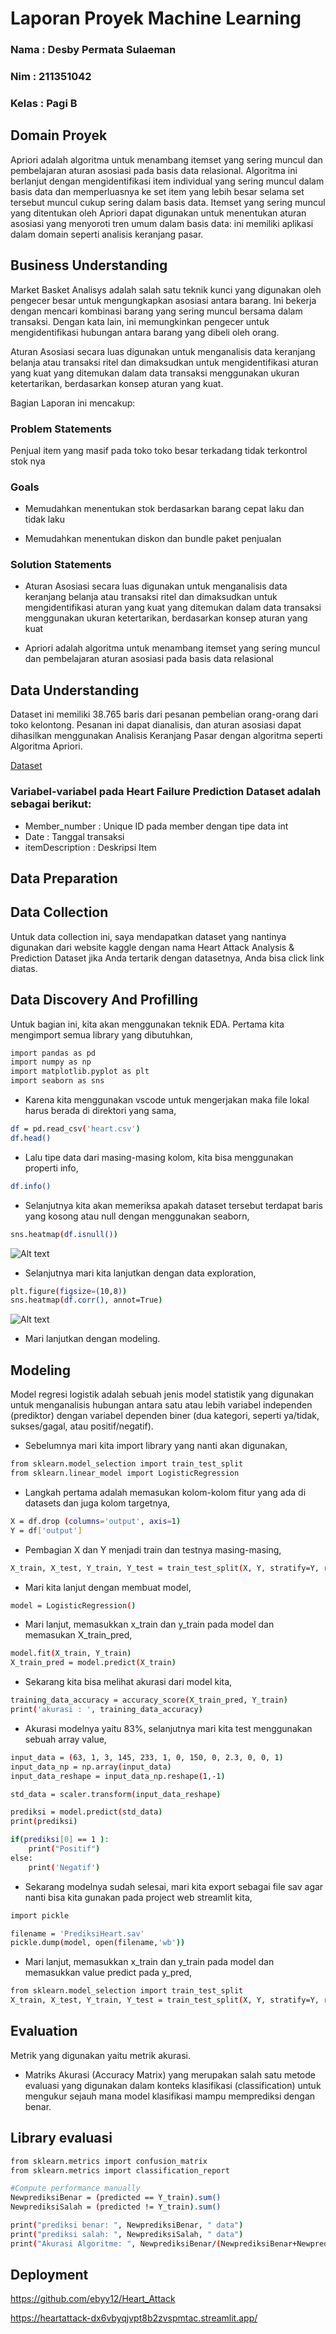 # Laporan Proyek Machine Learning

### Nama : Desby Permata Sulaeman
### Nim : 211351042
### Kelas : Pagi B

## Domain Proyek
Apriori adalah algoritma untuk menambang itemset yang sering muncul dan pembelajaran aturan asosiasi pada basis data relasional. Algoritma ini berlanjut dengan mengidentifikasi item individual yang sering muncul dalam basis data dan memperluasnya ke set item yang lebih besar selama set tersebut muncul cukup sering dalam basis data. Itemset yang sering muncul yang ditentukan oleh Apriori dapat digunakan untuk menentukan aturan asosiasi yang menyoroti tren umum dalam basis data: ini memiliki aplikasi dalam domain seperti analisis keranjang pasar.

## Business Understanding
Market Basket Analisys adalah salah satu teknik kunci yang digunakan oleh pengecer besar untuk mengungkapkan asosiasi antara barang. Ini bekerja dengan mencari kombinasi barang yang sering muncul bersama dalam transaksi. Dengan kata lain, ini memungkinkan pengecer untuk mengidentifikasi hubungan antara barang yang dibeli oleh orang.

Aturan Asosiasi secara luas digunakan untuk menganalisis data keranjang belanja atau transaksi ritel dan dimaksudkan untuk mengidentifikasi aturan yang kuat yang ditemukan dalam data transaksi menggunakan ukuran ketertarikan, berdasarkan konsep aturan yang kuat.

Bagian Laporan ini mencakup:

### Problem Statements

Penjual item yang masif pada toko toko besar terkadang tidak terkontrol stok nya

### Goals

- Memudahkan menentukan stok berdasarkan barang cepat laku dan tidak laku

- Memudahkan menentukan diskon dan bundle paket penjualan

### Solution Statements

- Aturan Asosiasi secara luas digunakan untuk menganalisis data keranjang belanja atau transaksi ritel dan dimaksudkan untuk mengidentifikasi aturan yang kuat yang ditemukan dalam data transaksi menggunakan ukuran ketertarikan, berdasarkan konsep aturan yang kuat

- Apriori adalah algoritma untuk menambang itemset yang sering muncul dan pembelajaran aturan asosiasi pada basis data relasional
    

## Data Understanding

Dataset ini memiliki 38.765 baris dari pesanan pembelian orang-orang dari toko kelontong. Pesanan ini dapat dianalisis, dan aturan asosiasi dapat dihasilkan menggunakan Analisis Keranjang Pasar dengan algoritma seperti Algoritma Apriori.

[Dataset](https://www.kaggle.com/datasets/heeraldedhia/groceries-dataset/data)

### Variabel-variabel pada Heart Failure Prediction Dataset adalah sebagai berikut:
- Member_number : Unique ID pada member dengan tipe data int
- Date : Tanggal transaksi
- itemDescription : Deskripsi Item

## Data Preparation

## Data Collection

Untuk data collection ini, saya mendapatkan dataset yang nantinya digunakan dari website kaggle dengan nama Heart Attack Analysis & Prediction Dataset jika Anda tertarik dengan datasetnya, Anda bisa click link diatas.

## Data Discovery And Profilling

Untuk bagian ini, kita akan menggunakan teknik EDA.
Pertama kita mengimport semua library yang dibutuhkan,

``` bash 
import pandas as pd
import numpy as np
import matplotlib.pyplot as plt
import seaborn as sns
``` 

- Karena kita menggunakan vscode untuk mengerjakan maka file lokal harus berada di direktori yang sama,

``` bash 
df = pd.read_csv('heart.csv')
df.head()
``` 

- Lalu tipe data dari masing-masing kolom, kita bisa menggunakan properti info,

``` bash 
df.info()
```


- Selanjutnya kita akan memeriksa apakah dataset tersebut terdapat baris yang kosong atau null dengan menggunakan seaborn,

``` bash 
sns.heatmap(df.isnull())
```
![Alt text](output.png) <br>

- Selanjutnya mari kita lanjutkan dengan data exploration,

``` bash 
plt.figure(figsize=(10,8))
sns.heatmap(df.corr(), annot=True)
```
![Alt text](output2.png) <br>

- Mari lanjutkan dengan modeling.

## Modeling

Model regresi logistik adalah sebuah jenis model statistik yang digunakan untuk menganalisis hubungan antara satu atau lebih variabel independen (prediktor) dengan variabel dependen biner (dua kategori, seperti ya/tidak, sukses/gagal, atau positif/negatif).

- Sebelumnya mari kita import library yang nanti akan digunakan,

``` bash
from sklearn.model_selection import train_test_split
from sklearn.linear_model import LogisticRegression
```

- Langkah pertama adalah memasukan kolom-kolom fitur yang ada di datasets dan juga kolom targetnya,

``` bash
X = df.drop (columns='output', axis=1)
Y = df['output']
```

- Pembagian X dan Y menjadi train dan testnya masing-masing,
``` bash
X_train, X_test, Y_train, Y_test = train_test_split(X, Y, stratify=Y, random_state=2)
```

- Mari kita lanjut dengan membuat model,

``` bash
model = LogisticRegression()
```

- Mari lanjut, memasukkan x_train dan y_train pada model dan memasukan X_train_pred,

``` bash
model.fit(X_train, Y_train)
X_train_pred = model.predict(X_train)
```

- Sekarang kita bisa melihat akurasi dari model kita,

``` bash
training_data_accuracy = accuracy_score(X_train_pred, Y_train)
print('akurasi : ', training_data_accuracy)
```

- Akurasi modelnya yaitu 83%, selanjutnya mari kita test menggunakan sebuah array value, 

``` bash
input_data = (63, 1, 3, 145, 233, 1, 0, 150, 0, 2.3, 0, 0, 1)
input_data_np = np.array(input_data)
input_data_reshape = input_data_np.reshape(1,-1)

std_data = scaler.transform(input_data_reshape)

prediksi = model.predict(std_data)
print(prediksi)

if(prediksi[0] == 1 ):
    print("Positif")
else:
    print('Negatif')
```

- Sekarang modelnya sudah selesai, mari kita export sebagai file sav agar nanti bisa kita gunakan pada project web streamlit kita,

``` bash
import pickle

filename = 'PrediksiHeart.sav'
pickle.dump(model, open(filename,'wb'))
```

- Mari lanjut, memasukkan x_train dan y_train pada model dan memasukkan value predict pada y_pred,

``` bash
from sklearn.model_selection import train_test_split
X_train, X_test, Y_train, Y_test = train_test_split(X, Y, stratify=Y, random_state=2)
```

## Evaluation

Metrik yang digunakan yaitu metrik akurasi.

- Matriks Akurasi (Accuracy Matrix) yang merupakan salah satu metode evaluasi yang digunakan dalam konteks klasifikasi (classification) untuk mengukur sejauh mana model klasifikasi mampu memprediksi dengan benar.

## Library evaluasi
``` bash
from sklearn.metrics import confusion_matrix
from sklearn.metrics import classification_report

#Compute performance manually
NewprediksiBenar = (predicted == Y_train).sum()
NewprediksiSalah = (predicted != Y_train).sum()

print("prediksi benar: ", NewprediksiBenar, " data")
print("prediksi salah: ", NewprediksiSalah, " data")
print("Akurasi Algoritme: ", NewprediksiBenar/(NewprediksiBenar+NewprediksiSalah)*100,"%") 
```

## Deployment

https://github.com/ebyy12/Heart_Attack

https://heartattack-dx6vbyqjvpt8b2zvspmtac.streamlit.app/
